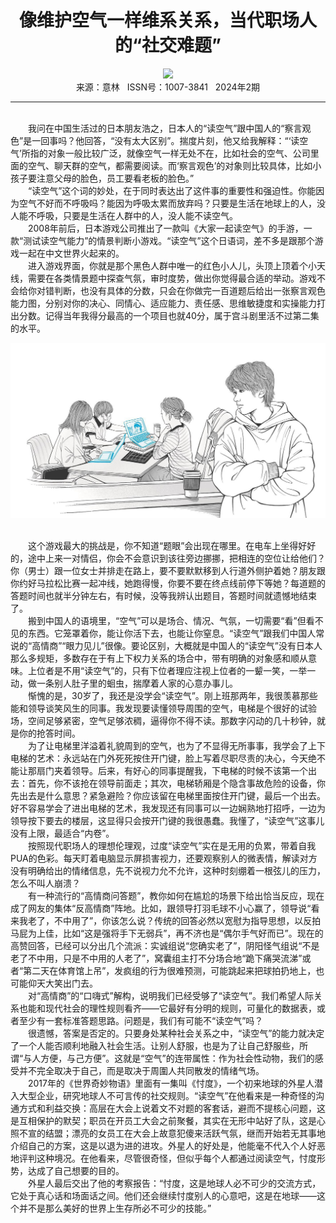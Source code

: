 # <center>像维护空气一样维系关系，当代职场人的“社交难题”</center>

<div align=center><img src="https://raw.githubusercontent.com/leaguecn/magazines/main/img_authors/%d7%f7%d5%df%a3%ba%d0%a4%b3%fe%d6%db.jpg"></div>

<center>来源：意林   ISSN号：1007-3841   2024年2期</center>

* * *

<br>　　我问在中国生活过的日本朋友浩之，日本人的“读空气”跟中国人的“察言观色”是一回事吗？他回答，“没有太大区别”。揣度片刻，他又给我解释：“‘读空气’所指的对象一般比较广泛，就像空气一样无处不在，比如社会的空气、公司里面的空气、聊天群的空气，都需要阅读。而‘察言观色’的对象则比较具体，比如小孩子要注意父母的脸色，员工要看老板的脸色。”  
　　“读空气”这个词的妙处，在于同时表达出了这件事的重要性和强迫性。你能因为空气不好而不呼吸吗？能因为呼吸太累而放弃吗？只要是生活在地球上的人，没人能不呼吸，只要是生活在人群中的人，没人能不读空气。  
　　2008年前后，日本游戏公司推出了一款叫《大家一起读空气》的手游，一款“测试读空气能力”的情景判断小游戏。“读空气”这个日语词，差不多是跟那个游戏一起在中文世界火起来的。  
　　进入游戏界面，你就是那个黑色人群中唯一的红色小人儿，头顶上顶着个小天线，需要在各类情景题中探查气氛，审时度势，做出你觉得最合适的举动。游戏不会给你对错判断，也没有具体的分数，只会在你做完一百道题后给出一张察言观色能力图，分别对你的决心、同情心、适应能力、责任感、思维敏捷度和实操能力打出分数。记得当年我得分最高的一个项目也就40分，属于宫斗剧里活不过第二集的水平。

![](https://raw.githubusercontent.com/leaguecn/magazines/main/img/yili20240241-1-l.jpg)

  
<br>　　这个游戏最大的挑战是，你不知道“题眼”会出现在哪里。在电车上坐得好好的，途中上来一对情侣，你会不会意识到该往旁边挪挪，把相连的空位让给他们？你（男士）跟一位女士并排走在路上，要不要默默移到人行道外侧护着她？朋友跟你约好马拉松比赛一起冲线，她跑得慢，你要不要在终点线前停下等她？每道题的答题时间也就半分钟左右，有时候，没等我辨认出题目，答题时间就遗憾地结束了。  
　　搬到中国人的语境里，“空气”可以是场合、情况、气氛，一切需要“看”但看不见的东西。它笼罩着你，能让你活下去，也能让你窒息。“读空气”跟我们中国人常说的“高情商”“眼力见儿”很像。要论区别，大概就是中国人的“读空气”没有日本人那么多规矩，多数存在于有上下权力关系的场合中，带有明确的对象感和顺从意味。上位者是不用“读空气”的，只有下位者理应注视上位者的一颦一笑，一举一动，做一条别人肚子里的蛔虫，揣摩着人家的心意办事儿。  
　　惭愧的是，30岁了，我还是没学会“读空气”。刚上班那两年，我很羡慕那些能和领导谈笑风生的同事。我发现要读懂领导周围的空气，电梯是个很好的试验场，空间足够紧密，空气足够浓稠，逼得你不得不读。那数字闪动的几十秒钟，就是你的抢答时间。  
　　为了让电梯里洋溢着礼貌周到的空气，也为了不显得无所事事，我学会了上下电梯的艺术：永远站在门外死死按住开门键，脸上写着尽职尽责的决心，今天绝不能让那扇门夹着领导。后来，有好心的同事提醒我，下电梯的时候不该第一个出去：首先，你不该抢在领导前面走；其次，电梯轿厢是个隐含事故危险的设备，你先出去是什么意思？紧急避险？你应该留在电梯里面按住开门键，最后一个出去。好不容易学会了进出电梯的艺术，我发现还有同事可以一边娴熟地打招呼，一边为领导按下要去的楼层，这显得只会按开门键的我很愚蠢。我懂了，“读空气”这事儿没有上限，最适合“内卷”。  
　　按照现代职场人的理想伦理观，过度“读空气”实在是无用的负累，带着自我PUA的色彩。每天盯着电脑显示屏损害视力，还要观察别人的微表情，解读对方没有明确给出的情绪信息，先不说视力允不允许，这种时刻绷着一根弦儿的压力，怎么不叫人崩溃？  
　　有一种流行的“高情商问答题”，教你如何在尴尬的场景下给出恰当反应，现在成了网友的集体“反高情商”阵地。比如，跟领导打羽毛球不小心赢了，领导说“看来我老了，不中用了”，你该怎么说？传统的回答必然以宽慰为指导思想，以反拍马屁为上佳，比如“这是强将手下无弱兵”，再不济也是“偶尔手气好而已”。现在的高赞回答，已经可以分出几个流派：实诚组说“您确实老了”，阴阳怪气组说“不是老了不中用，只是不中用的人老了”，窝囊组主打不分场合地“跪下痛哭流涕”或者“第二天在体育馆上吊”，发疯组的行为很难预测，可能跳起来把球拍扔地上，也可能仰天大笑出门去。  
　　对“高情商”的“口嗨式”解构，说明我们已经受够了“读空气”。我们希望人际关系也能和现代社会的理性规则看齐——它最好有分明的规则，可量化的数据表，或者至少有一套标准答题思路。问题是，我们有可能不“读空气”吗？  
　　很遗憾，答案是否定的。只要身处某种社会关系之中，“读空气”的能力就决定了一个人能否顺利地融入社会生活。让别人舒服，也是为了让自己舒服些，所谓“与人方便，与己方便”。这就是“空气”的连带属性：作为社会性动物，我们的感受并不完全取决于自己，而是取决于周圍人共同散发的情绪气场。  
　　2017年的《世界奇妙物语》里面有一集叫《忖度》，一个初来地球的外星人潜入大型企业，研究地球人不可言传的社交规则。“读空气”在他看来是一种奇怪的沟通方式和利益交换：高层在大会上说着文不对题的客套话，避而不提核心问题，这是互相保护的默契；职员在开员工大会之前聚餐，其实在无形中站好了队，这是心照不宣的结盟；漂亮的女员工在大会上故意犯傻来活跃气氛，继而开始若无其事地介绍自己的方案，这是以退为进的进攻。外星人的好处是，他能毫不代入个人好恶地评判这种境况。在他看来，尽管很奇怪，但似乎每个人都通过阅读空气，忖度形势，达成了自己想要的目的。  
　　外星人最后交出了他的考察报告：“忖度，这是地球人必不可少的交流方式，它处于真心话和场面话之间。他们还会继续忖度别人的心意吧，这是在地球——这个并不是那么美好的世界上生存所必不可少的技能。”
